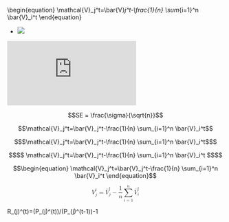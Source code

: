 \begin{equation}
\mathcal{V}_j^t=\bar{V}_j^t-\frac{1}{n} \sum_{i=1}^n \bar{V}_i^t
\end{equation}


- <img src="https://latex.codecogs.com/gif.latex?\mathcal{V}_j^t=\bar{V}_j^t-\frac{1}{n} \sum_{i=1}^n \bar{V}_i^t " />

![equation](http://latex.codecogs.com/gif.latex?O_t%3D%5Ctext%20%7B%20Onset%20event%20at%20time%20bin%20%7D%20t)

```math
SE = \frac{\sigma}{\sqrt{n}}
```


```math
\mathcal{V}_j^t=\bar{V}_j^t-\frac{1}{n} \sum_{i=1}^n \bar{V}_i^t
```

```math
$\mathcal{V}_j^t=\bar{V}_j^t-\frac{1}{n} \sum_{i=1}^n \bar{V}_i^t$
```

```math
$$
\mathcal{V}_j^t=\bar{V}_j^t-\frac{1}{n} \sum_{i=1}^n \bar{V}_i^t
$$
```

```math
\begin{equation}
\mathcal{V}_j^t=\bar{V}_j^t-\frac{1}{n} \sum_{i=1}^n \bar{V}_i^t
\end{equation}
```

<math xmlns="http://www.w3.org/1998/Math/MathML" display="block">
  <msubsup>
    <mrow>
      <mi data-mjx-variant="-tex-calligraphic" mathvariant="script">V</mi>
    </mrow>
    <mi>j</mi>
    <mi>t</mi>
  </msubsup>
  <mo>=</mo>
  <msubsup>
    <mrow>
      <mover>
        <mi>V</mi>
        <mo stretchy="false">¯</mo>
      </mover>
    </mrow>
    <mi>j</mi>
    <mi>t</mi>
  </msubsup>
  <mo>−</mo>
  <mfrac>
    <mn>1</mn>
    <mi>n</mi>
  </mfrac>
  <munderover>
    <mo data-mjx-texclass="OP">∑</mo>
    <mrow>
      <mi>i</mi>
      <mo>=</mo>
      <mn>1</mn>
    </mrow>
    <mi>n</mi>
  </munderover>
  <msubsup>
    <mrow>
      <mover>
        <mi>V</mi>
        <mo stretchy="false">¯</mo>
      </mover>
    </mrow>
    <mi>i</mi>
    <mi>t</mi>
  </msubsup>
</math>


R_(j)^(t)=(P_(j)^(t))/(P_(j)^(t-1))-1
